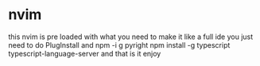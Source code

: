 # nvim
this nvim is pre loaded with what you need to make it like a full ide 
you just need to do PlugInstall
and npm -i g pyright
npm install -g typescript typescript-language-server
and that is it enjoy
